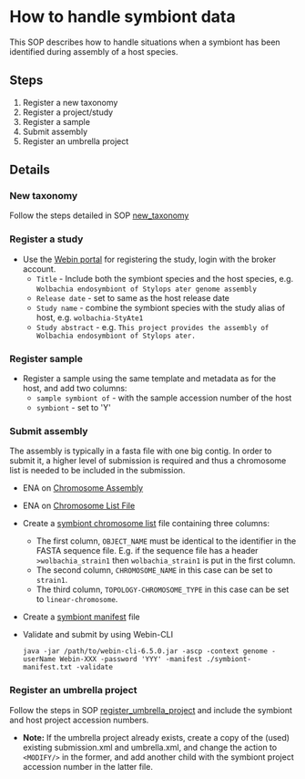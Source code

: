 # How to handle symbiont data

This SOP describes how to handle situations when a symbiont has been identified during assembly of a host species.

## Steps

1. Register a new taxonomy
1. Register a project/study
1. Register a sample
1. Submit assembly
1. Register an umbrella project

## Details
### New taxonomy
Follow the steps detailed in SOP [new_taxonomy](./new_taxonomy.md)

### Register a study
* Use the [Webin portal](https://www.ebi.ac.uk/ena/submit/webin/login) for registering the study, login with the broker account.
    * `Title` - Include both the symbiont species and the host species, e.g. `Wolbachia endosymbiont of Stylops ater genome assembly` <!-- agree on naming -->
    * `Release date` - set to same as the host release date
    * `Study name` - combine the symbiont species with the study alias of host, e.g. `wolbachia-StyAte1` <!-- agree on naming -->
    * `Study abstract` - e.g. `This project provides the assembly of Wolbachia endosymbiont of Stylops ater.`

### Register sample
* Register a sample using the same template and metadata as for the host, and add two columns:  
    * `sample symbiont of` - with the sample accession number of the host 
    * `symbiont` - set to 'Y'

### Submit assembly

The assembly is typically in a fasta file with one big contig. In order to submit it, a higher level of submission is required and thus a chromosome list is needed to be included in the submission.

* ENA on [Chromosome Assembly](https://ena-docs.readthedocs.io/en/latest/submit/assembly/genome.html#chromosome-assembly)
* ENA on [Chromosome List File](https://ena-docs.readthedocs.io/en/latest/submit/fileprep/assembly.html#chromosome-list-file)

* Create a [symbiont chromosome list](./data/symbiont-chromosome_list.txt) file containing three columns:
    * The first column, `OBJECT_NAME` must be identical to the identifier in the FASTA sequence file. E.g. if the sequence file has a header `>wolbachia_strain1` then `wolbachia_strain1` is put in the first column.
    * The second column, `CHROMOSOME_NAME` in this case can be set to `strain1`.
    * The third column, `TOPOLOGY-CHROMOSOME_TYPE` in this case can be set to `linear-chromosome`.

* Create a [symbiont manifest](./data/symbiont-manifest.txt) file

* Validate and submit by using Webin-CLI
    ```
    java -jar /path/to/webin-cli-6.5.0.jar -ascp -context genome -userName Webin-XXX -password 'YYY' -manifest ./symbiont-manifest.txt -validate
    ```
### Register an umbrella project

Follow the steps in SOP [register_umbrella_project](./register_umbrella_project.md) and include the symbiont and host project accession numbers. 

* **Note:** If the umbrella project already exists, create a copy of the (used) existing submission.xml and umbrella.xml, and change the action to  `<MODIFY/>` in the former, and add another child with the symbiont project accession number in the latter file.
